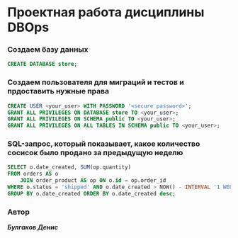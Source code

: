 # Проектная работа дисциплины DBOps

### Создаем базу данных
```sql
CREATE DATABASE store;
```

### Создаем пользователя для миграций и тестов и прдоставить нужные права
```sql
CREATE USER <your_user> WITH PASSWORD '<secure password>';
GRANT ALL PRIVILEGES ON DATABASE store TO <your_user>;
GRANT ALL PRIVILEGES ON SCHEMA public TO <your_user>;
GRANT ALL PRIVILEGES ON ALL TABLES IN SCHEMA public TO <your_user>;
```

### SQL-запрос, который показывает, какое количество сосисок было продано за предыдущую неделю
```sql
SELECT o.date_created, SUM(op.quantity)
FROM orders AS o
    JOIN order_product AS op ON o.id = op.order_id
WHERE o.status = 'shipped' AND o.date_created > NOW() - INTERVAL '1 WEEK'
GROUP BY o.date_created ORDER BY o.date_created desc;
```

### Автор
***Булгаков Денис***
